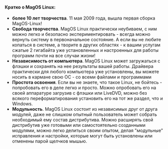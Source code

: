 #### Кратко о MagOS Linux:

* **более 10 лет творчества**. 11 мая 2009 года, вышла первая сборка MagOS-Linux!
* **Свобода творчества**. MagOS Linux практически неубиваем, с ним можно легко и безопасно экспериментировать - всегда можно вернуть систему в первоначальное состояние. А если вы не любите копаться в системе, а творите в других областях - к вашим услугам сжатые 2 гигабайта уже установленных и настроенных для работы программ почти на все случаи жизни!
* **Независимость от компьютера**. MagOS Linux может загружаться с флэшки и сохранять на нее результаты вашей работы. Драйвера практически для любого компьютера уже установлены, вы можете носить в кармане свою ОС - со всеми файлами и программами
* **Простота освоения**. Если вы не знаете, что такое Linux, не бойтесь - попробовать его в деле легко и просто. Можно опробовать его на своей аппаратуре загрузив с флэшки или LiveDVD, можно без всякого переформатирования установить его на тот же раздел, что и Windows.
* **Модульность**. MagOS Linux состоит из независимых друг от друга модулей, даже не слишком опытный пользователь может собрать необходимый ему состав дистрибутива. Можно расширять свой дистрибутив уже готовыми или самостоятельно созданными модулями, можно легко делиться своим опытом, делая "модульные" исправления и настройки, которые могут быть установлены или отменены парой щелчков мышью.

